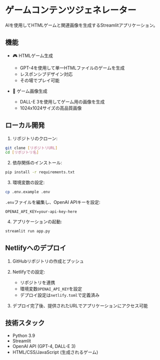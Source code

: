 # ゲームコンテンツジェネレーター

AIを使用してHTMLゲームと関連画像を生成するStreamlitアプリケーション。

## 機能

- 🎮 HTMLゲーム生成
  - GPT-4を使用して単一HTMLファイルのゲームを生成
  - レスポンシブデザイン対応
  - その場でプレイ可能

- 🎨 ゲーム画像生成
  - DALL-E 3を使用してゲーム用の画像を生成
  - 1024x1024サイズの高品質画像

## ローカル開発

1. リポジトリのクローン:
```bash
git clone [リポジトリURL]
cd [リポジトリ名]
```

2. 依存関係のインストール:
```bash
pip install -r requirements.txt
```

3. 環境変数の設定:
```bash
cp .env.example .env
```
`.env`ファイルを編集し、OpenAI APIキーを設定:
```
OPENAI_API_KEY=your-api-key-here
```

4. アプリケーションの起動:
```bash
streamlit run app.py
```

## Netlifyへのデプロイ

1. GitHubリポジトリの作成とプッシュ

2. Netlifyでの設定:
   - リポジトリを連携
   - 環境変数`OPENAI_API_KEY`を設定
   - デプロイ設定は`netlify.toml`で定義済み

3. デプロイ完了後、提供されたURLでアプリケーションにアクセス可能

## 技術スタック

- Python 3.9
- Streamlit
- OpenAI API (GPT-4, DALL-E 3)
- HTML/CSS/JavaScript (生成されるゲーム)
